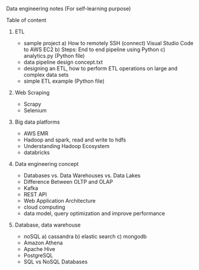Data engineering notes (For self-learning purpose)


Table of content

1) ETL
   - sample project
       a) How to remotely SSH (connect) Visual Studio Code to AWS EC2
       b) Steps: End to end pipeline using Python
       c) analytics.py (Python file)
   - data pipeline design concept.txt
   - designing an ETL, how to perform ETL operations on large and complex data sets
   - simple ETL example (Python file)
  
2) Web Scraping
   - Scrapy
   - Selenium
  
3) Big data platforms
   - AWS EMR
   - Hadoop and spark, read and write to hdfs
   - Understanding Hadoop Ecosystem
   - databricks
  
4) Data engineering concept
   - Databases vs. Data Warehouses vs. Data Lakes
   - Difference Between OLTP and OLAP
   - Kafka
   - REST API
   - Web Application Architecture
   - cloud computing
   - data model, query optimization and improve performance
  
5) Database, data warehouse
   - noSQL
     a) cassandra
     b) elastic search
     c) mongodb
   - Amazon Athena
   - Apache Hive
   - PostgreSQL
   - SQL vs NoSQL Databases

